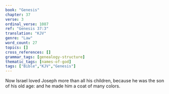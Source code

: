 ```yaml
---
book: "Genesis"
chapter: 37
verse: 3
ordinal_verse: 1087
ref: "Genesis 37:3"
translation: "KJV"
genre: "Law"
word_count: 27
topics: []
cross_references: []
grammar_tags: [genealogy-structure]
thematic_tags: [names-of-god]
tags: ["Bible","KJV","Genesis"]
---
```

Now Israel loved Joseph more than all his children, because he was the son of his old age: and he made him a coat of many colors.

